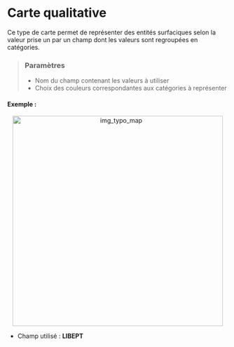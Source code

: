# Carte qualitative

Ce type de carte permet de représenter des entités surfaciques selon la valeur prise un par un champ dont les valeurs sont regroupées en catégories.

> ### Paramètres
> * Nom du champ contenant les valeurs à utiliser
> * Choix des couleurs correspondantes aux catégories à représenter

#### Exemple :

<p style="text-align: center;">
<img src="img/typo.png" alt="img_typo_map" style="width: 480px;"/>

- Champ utilisé : **LIBEPT**  
